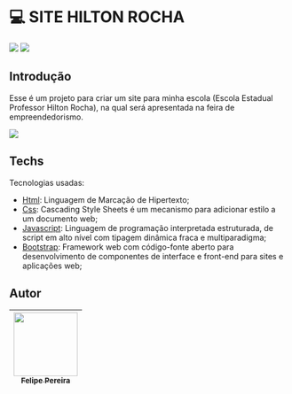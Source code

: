 # 💻​ SITE HILTON ROCHA

<p align="left">
 
<img src="http://img.shields.io/static/v1?label=STATUS&message=EM%20DESENVOLVIMENTO&color=GREEN&style=for-the-badge"/> 

<img src="https://img.shields.io/aur/license/c?color=gree&label=LICENCE&style=for-the-badge">


## Introdução
Esse é um projeto para criar um site para minha escola (Escola Estadual Professor Hilton Rocha), na qual será apresentada na feira de empreendedorismo.


<img src="https://cdn.discordapp.com/attachments/920700154204553226/1013181181052862534/unknown.png" >

## Techs

Tecnologias usadas:

* [Html](https://html.com/): Linguagem de Marcação de Hipertexto;
* [Css](https://www.w3.org/Style/CSS/Overview.en.html): Cascading Style Sheets é um mecanismo para adicionar estilo a um documento web;
* [Javascript](https://www.javascript.com/): Linguagem de programação interpretada estruturada, de script em alto nível com tipagem dinâmica fraca e multiparadigma;
* [Bootstrap](https://getbootstrap.com.br/): Framework web com código-fonte aberto para desenvolvimento de componentes de interface e front-end para sites e aplicações web;

## Autor

| [<img src="https://cdn.discordapp.com/attachments/920700154204553226/1013985974004502640/unknown.png" width=115><br><sub>Felipe Pereira</sub>](https://github.com/felipepx) |
| :-------------------------------------------------------------------------------------------------------------------------------------------------------------------------: |
